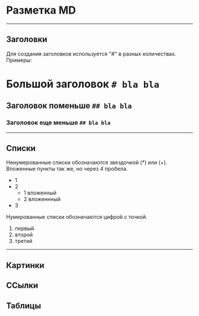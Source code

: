 # Разметка MD
***
## Заголовки
Для создания заголовков используется "#" в разных количествах. Примеры:

# Большой заголовок `# bla bla`
 
## Заголовок поменьше `` ## bla bla ``

### Заголовок еще меньше `## bla bla`

***

## Списки
Ненумерованные списки обозначаются звездочкой (*) или (+). Вложенные пункты так же, но через 4 пробела.

* 1
* 2
    * 1 вложенный
    + 2 вложеннный
* 3

Нумерованные списки обозначаются цифрой с точкой.

1. первый
2. второй
3. третий

***

## Картинки

## ССылки

## Таблицы